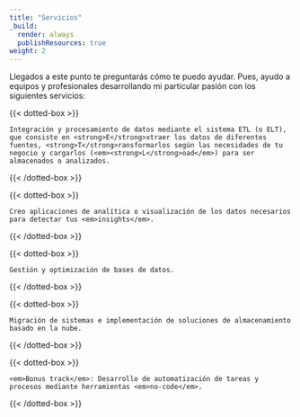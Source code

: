 ```yaml
---
title: "Servicios"
_build:
  render: always
  publishResources: true
weight: 2
---
```


Llegados a este punto te preguntarás cómo te puedo ayudar. Pues, ayudo a equipos y profesionales desarrollando mi particular pasión con los siguientes servicios: 



{{< dotted-box >}}

    Integración y procesamiento de datos mediante el sistema ETL (o ELT), que consiste en <strong>E</strong>xtraer los datos de diferentes fuentes, <strong>T</strong>ransformarlos según las necesidades de tu negocio y cargarlos (<em><strong>L</strong>oad</em>) para ser almacenados o analizados.
  
{{< /dotted-box >}}

{{< dotted-box >}}

    Creo aplicaciones de analítica o visualización de los datos necesarios para detectar tus <em>insights</em>.
  
{{< /dotted-box >}}

{{< dotted-box >}}

    Gestión y optimización de bases de datos.

{{< /dotted-box >}}

{{< dotted-box >}}

    Migración de sistemas e implementación de soluciones de almacenamiento basado en la nube.

{{< /dotted-box >}}

{{< dotted-box >}}

    <em>Bonus track</em>: Desarrollo de automatización de tareas y procesos mediante herramientas <em>no-code</em>.

{{< /dotted-box >}}
